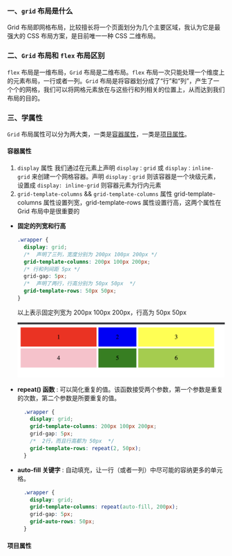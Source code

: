 ### 一、`grid` 布局是什么

Grid 布局即网格布局，比较擅长将一个页面划分为几个主要区域，我认为它是最强大的 CSS 布局方案，是目前唯一一种 CSS 二维布局。

### 二、`Grid` 布局和 `flex` 布局区别

`flex` 布局是一维布局，`Grid` 布局是二维布局。`flex` 布局一次只能处理一个维度上的元素布局，一行或者一列。`Grid` 布局是将容器划分成了“行”和“列”，产生了一个个的网格，我们可以将网格元素放在与这些行和列相关的位置上，从而达到我们布局的目的。

### 三、学属性

`Grid` 布局属性可以分为两大类，一类是[容器属性](####容器属性)，一类是[项目属性](####项目属性)。

#### 容器属性

  1.  `display` 属性
   我们通过在元素上声明 `display：grid` 或 `display：inline-grid` 来创建一个网格容器。声明 `display：grid` 则该容器是一个块级元素，设置成 `display: inline-grid` 则容器元素为行内元素
  2. `grid-template-columns` && `grid-template-columns` 属性
  grid-template-columns 属性设置列宽，grid-template-rows 属性设置行高，这两个属性在 Grid 布局中是很重要的
  
  - **固定的列宽和行高**

    ```css
    .wrapper {
      display: grid;
      /*  声明了三列，宽度分别为 200px 100px 200px */
      grid-template-columns: 200px 100px 200px;
      /* 行和列间距 5px */
      grid-gap: 5px;
      /*  声明了两行，行高分别为 50px 50px  */
      grid-template-rows: 50px 50px;
    }

    ```
    以上表示固定列宽为 200px 100px 200px，行高为 50px 50px

    ![](images/1.png)

  - **repeat() 函数** : 可以简化重复的值。该函数接受两个参数，第一个参数是重复的次数，第二个参数是所要重复的值。
    ```css
      .wrapper {
        display: grid;
        grid-template-columns: 200px 100px 200px;
        grid-gap: 5px;
        /*  2行，而且行高都为 50px  */
        grid-template-rows: repeat(2, 50px);
      }
    ```
  
  - **auto-fill 关键字** : 自动填充，让一行（或者一列）中尽可能的容纳更多的单元格。
    ```css
      .wrapper {
        display: grid;
        grid-template-columns: repeat(auto-fill, 200px);
        grid-gap: 5px;
        grid-auto-rows: 50px;
      }
    ```
  
#### 项目属性
